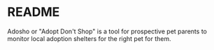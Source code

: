 # README

Adosho or "Adopt Don't Shop" is a tool for prospective pet parents to monitor local adoption shelters for the right pet for them.
